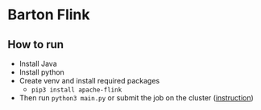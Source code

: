 # Barton Flink

## How to run
- Install Java
- Install python
- Create venv and install required packages
  - `pip3 install apache-flink`
- Then run `python3 main.py` or submit the job on the cluster ([instruction](https://nightlies.apache.org/flink/flink-docs-master/docs/deployment/cli/#submitting-pyflink-jobs))

